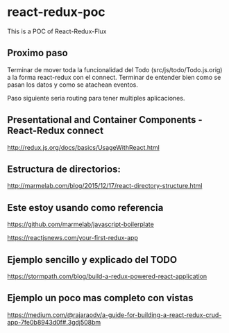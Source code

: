 # react-redux-poc
This is a POC of React-Redux-Flux

## Proximo paso
Terminar de mover toda la funcionalidad del Todo (src/js/todo/Todo.js.orig) a la forma react-redux con el connect. Terminar de entender bien como se pasan los datos y como se atachean eventos.

Paso siguiente seria routing para tener multiples aplicaciones.


## Presentational and Container Components - React-Redux connect
http://redux.js.org/docs/basics/UsageWithReact.html

## Estructura de directorios:
http://marmelab.com/blog/2015/12/17/react-directory-structure.html

## Este estoy usando como referencia
https://github.com/marmelab/javascript-boilerplate

https://reactjsnews.com/your-first-redux-app


## Ejemplo sencillo y explicado del TODO
https://stormpath.com/blog/build-a-redux-powered-react-application

## Ejemplo un poco mas completo con vistas
https://medium.com/@rajaraodv/a-guide-for-building-a-react-redux-crud-app-7fe0b8943d0f#.3gdj508bm



